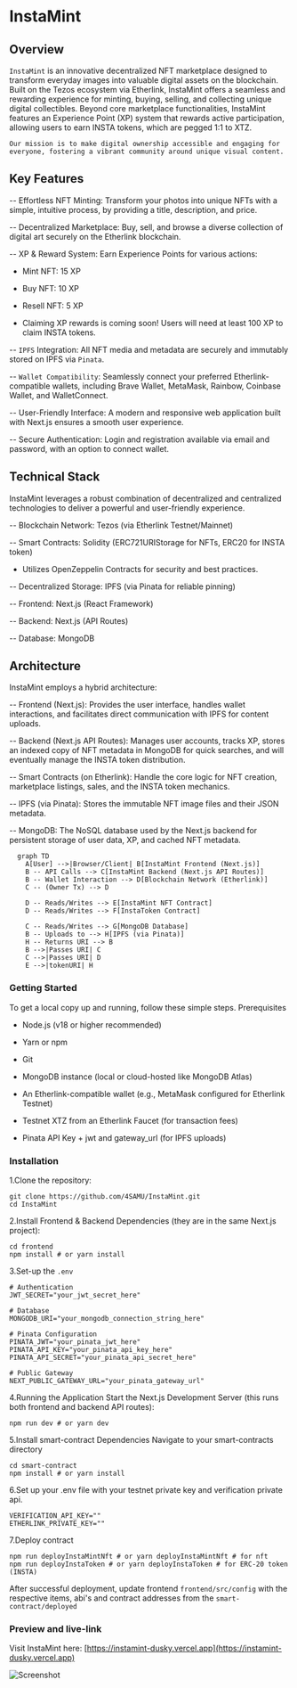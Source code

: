 # InstaMint

## Overview

`InstaMint` is an innovative decentralized NFT marketplace designed to transform everyday images into valuable digital assets on the blockchain. Built on the Tezos ecosystem via Etherlink, InstaMint offers a seamless and rewarding experience for minting, buying, selling, and collecting unique digital collectibles. Beyond core marketplace functionalities, InstaMint features an Experience Point (XP) system that rewards active participation, allowing users to earn INSTA tokens, which are pegged 1:1 to XTZ.

`Our mission is to make digital ownership accessible and engaging for everyone, fostering a vibrant community around unique visual content.`

## Key Features

-- Effortless NFT Minting: Transform your photos into unique NFTs with a simple, intuitive process, by providing a title, description, and price.

-- Decentralized Marketplace: Buy, sell, and browse a diverse collection of digital art securely on the Etherlink blockchain.

-- XP & Reward System: Earn Experience Points for various actions:

- Mint NFT: 15 XP

- Buy NFT: 10 XP

- Resell NFT: 5 XP

- Claiming XP rewards is coming soon! Users will need at least 100 XP to claim INSTA tokens.

-- `IPFS` Integration: All NFT media and metadata are securely and immutably stored on IPFS via `Pinata`.

-- `Wallet Compatibility`: Seamlessly connect your preferred Etherlink-compatible wallets, including Brave Wallet, MetaMask, Rainbow, Coinbase Wallet, and WalletConnect.

-- User-Friendly Interface: A modern and responsive web application built with Next.js ensures a smooth user experience.

-- Secure Authentication: Login and registration available via email and password, with an option to connect wallet.

## Technical Stack

InstaMint leverages a robust combination of decentralized and centralized technologies to deliver a powerful and user-friendly experience.

-- Blockchain Network: Tezos (via Etherlink Testnet/Mainnet)

-- Smart Contracts: Solidity (ERC721URIStorage for NFTs, ERC20 for INSTA token)

- Utilizes OpenZeppelin Contracts for security and best practices.

-- Decentralized Storage: IPFS (via Pinata for reliable pinning)

-- Frontend: Next.js (React Framework)

-- Backend: Next.js (API Routes)

-- Database: MongoDB

## Architecture

InstaMint employs a hybrid architecture:

-- Frontend (Next.js): Provides the user interface, handles wallet interactions, and facilitates direct communication with IPFS for content uploads.

-- Backend (Next.js API Routes): Manages user accounts, tracks XP, stores an indexed copy of NFT metadata in MongoDB for quick searches, and will eventually manage the INSTA token distribution.

-- Smart Contracts (on Etherlink): Handle the core logic for NFT creation, marketplace listings, sales, and the INSTA token mechanics.

-- IPFS (via Pinata): Stores the immutable NFT image files and their JSON metadata.

-- MongoDB: The NoSQL database used by the Next.js backend for persistent storage of user data, XP, and cached NFT metadata.

```shell
  graph TD
    A[User] -->|Browser/Client| B[InstaMint Frontend (Next.js)]
    B -- API Calls --> C[InstaMint Backend (Next.js API Routes)]
    B -- Wallet Interaction --> D[Blockchain Network (Etherlink)]
    C -- (Owner Tx) --> D

    D -- Reads/Writes --> E[InstaMint NFT Contract]
    D -- Reads/Writes --> F[InstaToken Contract]

    C -- Reads/Writes --> G[MongoDB Database]
    B -- Uploads to --> H[IPFS (via Pinata)]
    H -- Returns URI --> B
    B -->|Passes URI| C
    C -->|Passes URI| D
    E -->|tokenURI| H
```

### Getting Started

To get a local copy up and running, follow these simple steps.
Prerequisites

- Node.js (v18 or higher recommended)

- Yarn or npm

- Git

- MongoDB instance (local or cloud-hosted like MongoDB Atlas)

- An Etherlink-compatible wallet (e.g., MetaMask configured for Etherlink Testnet)

- Testnet XTZ from an Etherlink Faucet (for transaction fees)

- Pinata API Key + jwt and gateway_url (for IPFS uploads)

### Installation

1.Clone the repository:

```Shell
git clone https://github.com/4SAMU/InstaMint.git
cd InstaMint
```

2.Install Frontend & Backend Dependencies (they are in the same Next.js project):

```Shell
cd frontend
npm install # or yarn install
```

3.Set-up the `.env`

```shell
# Authentication
JWT_SECRET="your_jwt_secret_here"

# Database
MONGODB_URI="your_mongodb_connection_string_here"

# Pinata Configuration
PINATA_JWT="your_pinata_jwt_here"
PINATA_API_KEY="your_pinata_api_key_here"
PINATA_API_SECRET="your_pinata_api_secret_here"

# Public Gateway
NEXT_PUBLIC_GATEWAY_URL="your_pinata_gateway_url"

```

4.Running the Application
Start the Next.js Development Server (this runs both frontend and backend API routes):

```Shell
npm run dev # or yarn dev
```

5.Install smart-contract Dependencies
Navigate to your smart-contracts directory

```Shell
cd smart-contract
npm install # or yarn install
```

6.Set up your .env file with your testnet private key and verification private api.

```Shell
VERIFICATION_API_KEY=""
ETHERLINK_PRIVATE_KEY=""
```

7.Deploy contract

```Shell
npm run deployInstaMintNft # or yarn deployInstaMintNft # for nft
npm run deployInstaToken # or yarn deployInstaToken # for ERC-20 token (INSTA)
```

After successful deployment, update frontend `frontend/src/config` with the respective items, abi's and contract addresses from the `smart-contract/deployed`

### Preview and live-link

Visit InstaMint here: [https://instamint-dusky.vercel.app](https://instamint-dusky.vercel.app)

![Screenshot](https://api.microlink.io?url=https://instamint-dusky.vercel.app//&screenshot=true&meta=false&embed=screenshot.url)

